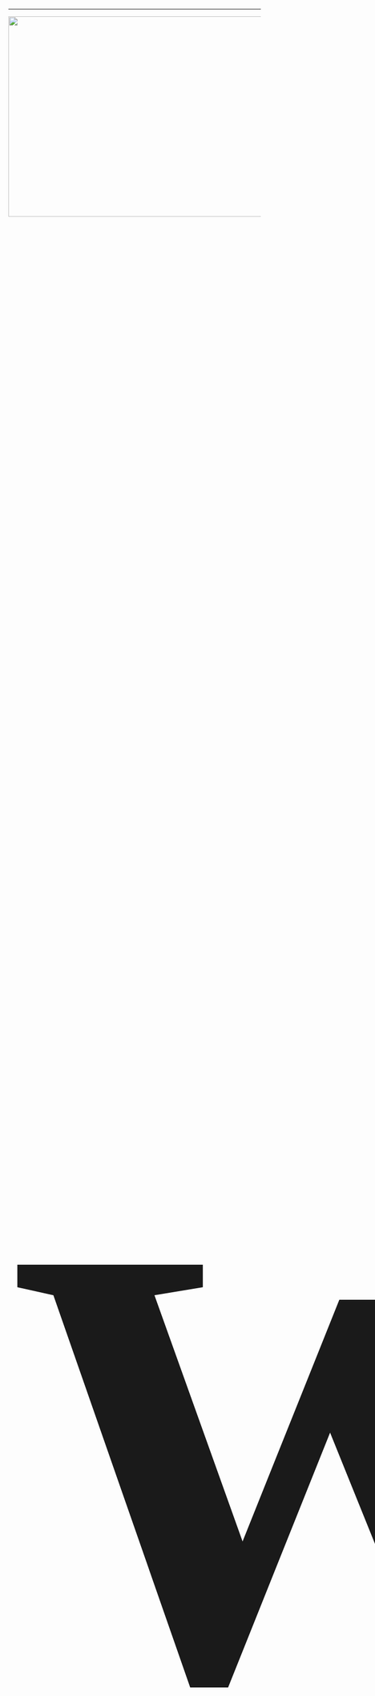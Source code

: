<!--
**Kavya-umashankar/Kavya-umashankar** is a ✨ _special_ ✨ repository because its `README.md` (this file) appears on your GitHub profile.

Here are some ideas to get you started:

- 🔭 I’m currently working on ...
- 🌱 I’m currently learning ...
- 👯 I’m looking to collaborate on ...
- 🤔 I’m looking for help with ...
- 💬 Ask me about ...
- 📫 How to reach me: ...
- 😄 Pronouns: ...
- ⚡ Fun fact: ...
-->
<hr>
<div align="center">
  <img src="https://media.giphy.com/media/gh0RRgkTXedvF0pDc0/giphy.gif" width="600" height="400"/>
  <h1 style="font-size: 90em; font-family: bradley hand, cursive">Welcome to my GitHub profile!   <img src="https://media.giphy.com/media/Cmr1OMJ2FN0B2/giphy.gif" width="25" height="25"/>
  </h1>
</div>
<div>
:woman_technologist: About Me : 

<br>
  <br>
 Hello GitHub community! I'm excited to share my coding journey with you. As a dedicated developer, I love exploring new technologies and tackling interesting challenges. My GitHub profile is a reflection of my passion for creating efficient and scalable solutions. Feel free to browse through my projects, where you'll find my work in machine learning, data analysis, and software engineering. Let's connect, collaborate, and learn from each other as we strive for excellence in the world of coding. Together, we can make a difference one line of code at a time.
</div>
<h2> I work with: </h2>
<div>
  <h4>Backend Programming Languages</h4>
  <img src="https://github.com/devicons/devicon/blob/master/icons/python/python-original.svg" title="Python" alt="Python" width="40" height="40"/>&nbsp;
  <img src="https://github.com/devicons/devicon/blob/master/icons/java/java-original-wordmark.svg" title="Java" alt="Java" width="40" height="40"/>&nbsp;  
  <img src="https://github.com/devicons/devicon/blob/master/icons/r/r-original.svg" title="R" alt="R" width="40" height="40"/>&nbsp;
  <img src="https://github.com/devicons/devicon/blob/master/icons/mysql/mysql-original-wordmark.svg" title="MySQL"  alt="MySQL" width="40" height="40"/>&nbsp;
  
 <br>
  <h4>Frontend Programming Languages</h4>
  <img src="https://github.com/devicons/devicon/blob/master/icons/html5/html5-original.svg" title="HTML5" alt="HTML" width="40" height="40"/>&nbsp;
  <img src="https://github.com/devicons/devicon/blob/master/icons/css3/css3-plain-wordmark.svg"  title="CSS3" alt="CSS" width="40" height="40"/>&nbsp;
  <img src="https://github.com/devicons/devicon/blob/master/icons/javascript/javascript-original.svg" title="JavaScript" alt="JavaScript" width="40" height="40"/>&nbsp;
  <img src="https://github.com/devicons/devicon/blob/master/icons/php/php-original.svg" title="PHP" alt="PHP " width="40" height="40"/>&nbsp;
  <br>
  <h4>Machine Learning and Deep Learning Libraries</h4>
  <img src="https://github.com/devicons/devicon/blob/master/icons/numpy/numpy-original-wordmark.svg" title="Numpy"  alt="Numpy" width="40" height="40"/>&nbsp;
  <img src="https://github.com/devicons/devicon/blob/master/icons/pandas/pandas-original-wordmark.svg" title="Pandas"  alt="Pandas" width="40" height="40"/>&nbsp;
  <img src="https://anderfernandez.com/wp-content/uploads/2021/10/Tutorial-Sklearn.jpg" title="Sklearn"  alt="Sklearn" width="40" height="40"/>&nbsp;
  <img src="https://static.javatpoint.com/tutorial/keras/images/keras.png" title="Keras"  alt="Keras" width="40" height="40"/>&nbsp;
  <img src="https://github.com/devicons/devicon/blob/master/icons/tensorflow/tensorflow-original-wordmark.svg" title="TensorFlow"  alt="TensorFlow" width="40" height="40"/>&nbsp;
  <img src="https://static.javatpoint.com/tutorial/matplotlib/images/matplotlib-tutorial.png" title="Matplotlib"  alt="Matplotlib" width="40" height="40"/>&nbsp;
  <img src="https://seaborn.pydata.org/_images/logo-tall-lightbg.svg" title="Seaborn" alt="Seaborn" width="40" height="40"/>&nbsp;
  <br>
  <h4>Data Visualization tools</h4>
  <img src="https://workforceedtech.org/wp-content/uploads/2019/03/Tableau_Logo_resized.png" title="Tableau" alt="Tableau" width="40" height="40"/>&nbsp;
    <img src="[https://workforceedtech.org/wp-content/uploads/2019/03/Tableau_Logo_resized.png](https://upload.wikimedia.org/wikipedia/commons/thumb/c/cf/New_Power_BI_Logo.svg/900px-New_Power_BI_Logo.svg.png?20210102182532)" title="PowerBI" alt="PowerBI" width="40" height="40"/>&nbsp;
  <br>
  <h4>Other Tools</h4>
  <img src="https://github.com/devicons/devicon/blob/master/icons/docker/docker-original-wordmark.svg" title="Docker" alt="Docker" width="40" height="40"/>&nbsp;
<img src="https://github.com/devicons/devicon/blob/master/icons/amazonwebservices/amazonwebservices-plain-wordmark.svg" title="AWS" alt="AWS" width="40" height="40"/>&nbsp;
  <img src="https://github.com/devicons/devicon/blob/master/icons/git/git-original-wordmark.svg" title="Git" alt="Git" width="40" height="40"/>&nbsp;
</div>
<br>
  <h2>:fire: My Stats :</h2>
 <div>

<!-- ![Kavya's GitHub stats](https://github-readme-stats.vercel.app/api?username=Kavya-umashankar&show_icons=true&theme=radical) -->

[![Top Langs](https://github-readme-stats.vercel.app/api/top-langs/?username=Kavya-umashankar&layout=compact&theme=vision-friendly-dark)](https://github.com/anuraghazra/github-readme-stats)
</div>
<h2> Connect with me on  :
  <a href="https://www.linkedin.com/in/kavya-umashankar/">
  <img src="https://img.shields.io/badge/LinkedIn-blue?style=for-the-badge&logo=linkedin&logoColor=white" alt="LinkedIn Badge"/>
  </a>
  </h2>
<hr>
